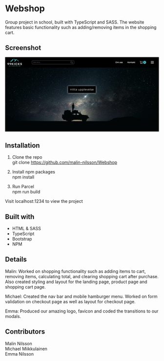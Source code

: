 # Webshop
Group project in school, built with TypeScript and SASS. The website features basic functionality such as adding/removing items in the shopping cart.

## Screenshot

![](src/assets/screenshot.jpg)


## Installation
1. Clone the repo\
git clone https://github.com/malin-nilsson/Webshop

2. Install npm packages\
npm install

3. Run Parcel\
npm run build

Visit localhost:1234 to view the project

## Built with
- HTML & SASS
- TypeScript
- Bootstrap
- NPM

## Details
Malin: Worked on shopping functionality such as adding items to cart, removing items, calculating total, and clearing shopping cart after purchase. Also created styling and layout for the landing page, product page and shopping cart page. </br>

Michael: Created the nav bar and mobile hamburger menu. Worked on form validation on checkout page as well as layout for checkout page. </br>

Emma: Produced our amazing logo, favicon and coded the transitions to our modals.

## Contributors
Malin Nilsson </br>
Michael Miikkulainen </br>
Emma Nilsson
